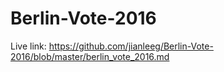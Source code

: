 # Berlin-Vote-2016
Live link: https://github.com/jianleeg/Berlin-Vote-2016/blob/master/berlin_vote_2016.md

